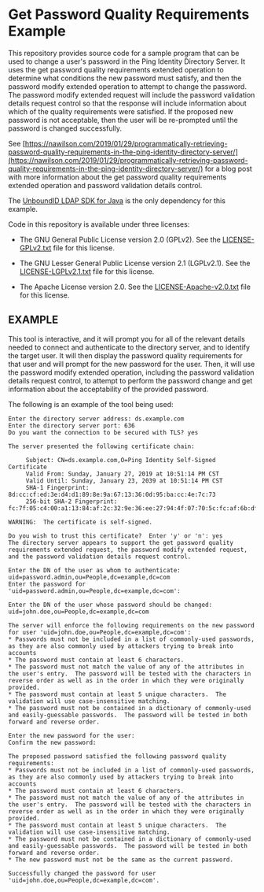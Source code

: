 # Get Password Quality Requirements Example

This repository provides source code for a sample program that can be used to
change a user's password in the Ping Identity Directory Server.  It uses the
get password quality requirements extended operation to determine what
conditions the new password must satisfy, and then the password modify
extended operation to attempt to change the password.  The password modify
extended request will include the password validation details request control
so that the response will include information about which of the quality
requirements were satisfied.  If the proposed new password is not acceptable,
then the user will be re-prompted until the password is changed successfully.

See [https://nawilson.com/2019/01/29/programmatically-retrieving-password-quality-requirements-in-the-ping-identity-directory-server/](https://nawilson.com/2019/01/29/programmatically-retrieving-password-quality-requirements-in-the-ping-identity-directory-server/)
for a blog post with more information about the get password quality
requirements extended operation and password validation details control.

The [UnboundID LDAP SDK for Java](https://github.com/pingidentity/ldapsdk) is
the only dependency for this example.

Code in this repository is available under three licenses:

* The GNU General Public License version 2.0 (GPLv2).  See the
  [LICENSE-GPLv2.txt](LICENSE-GPLv2.txt) file for this license.

* The GNU Lesser General Public License version 2.1 (LGPLv2.1).  See the
  [LICENSE-LGPLv2.1.txt](LICENSE-LGPLv2.1.txt) file for this license.

* The Apache License version 2.0.  See the
  [LICENSE-Apache-v2.0.txt](LICENSE-Apache-v2.0.txt) file for this license.

## EXAMPLE

This tool is interactive, and it will prompt you for all of the relevant
details needed to connect and authenticate to the directory server, and to
identify the target user.  It will then display the password quality
requirements for that user and will prompt for the new password for the user.
Then, it will use the password modify extended operation, including the
password validation details request control, to attempt to perform the password
change and get information about the acceptability of the provided password.

The following is an example of the tool being used:

    Enter the directory server address: ds.example.com
    Enter the directory server port: 636
    Do you want the connection to be secured with TLS? yes

    The server presented the following certificate chain:

         Subject: CN=ds.example.com,O=Ping Identity Self-Signed Certificate
         Valid From: Sunday, January 27, 2019 at 10:51:14 PM CST
         Valid Until: Sunday, January 23, 2039 at 10:51:14 PM CST
         SHA-1 Fingerprint: 8d:cc:cf:ed:3e:d4:d1:89:8e:9a:67:13:36:0d:95:ba:cc:4e:7c:73
         256-bit SHA-2 Fingerprint: fc:7f:05:c4:00:a1:13:84:af:2c:32:9e:36:ee:27:94:4f:07:70:5c:fc:af:6b:df:47:fa:04:25:24:94:c2:f6

    WARNING:  The certificate is self-signed.

    Do you wish to trust this certificate?  Enter 'y' or 'n': yes
    The directory server appears to support the get password quality requirements extended request, the password modify extended request, and the password validation details request control.

    Enter the DN of the user as whom to authenticate: uid=password.admin,ou=People,dc=example,dc=com
    Enter the password for 'uid=password.admin,ou=People,dc=example,dc=com':

    Enter the DN of the user whose password should be changed: uid=john.doe,ou=People,dc=example,dc=com

    The server will enforce the following requirements on the new password for user 'uid=john.doe,ou=People,dc=example,dc=com':
    * Passwords must not be included in a list of commonly-used passwords, as they are also commonly used by attackers trying to break into accounts
    * The password must contain at least 6 characters.
    * The password must not match the value of any of the attributes in the user's entry.  The password will be tested with the characters in reverse order as well as in the order in which they were originally provided.
    * The password must contain at least 5 unique characters.  The validation will use case-insensitive matching.
    * The password must not be contained in a dictionary of commonly-used and easily-guessable passwords.  The password will be tested in both forward and reverse order.

    Enter the new password for the user:
    Confirm the new password:

    The proposed password satisfied the following password quality requirements:
    * Passwords must not be included in a list of commonly-used passwords, as they are also commonly used by attackers trying to break into accounts
    * The password must contain at least 6 characters.
    * The password must not match the value of any of the attributes in the user's entry.  The password will be tested with the characters in reverse order as well as in the order in which they were originally provided.
    * The password must contain at least 5 unique characters.  The validation will use case-insensitive matching.
    * The password must not be contained in a dictionary of commonly-used and easily-guessable passwords.  The password will be tested in both forward and reverse order.
    * The new password must not be the same as the current password.

    Successfully changed the password for user 'uid=john.doe,ou=People,dc=example,dc=com'.
